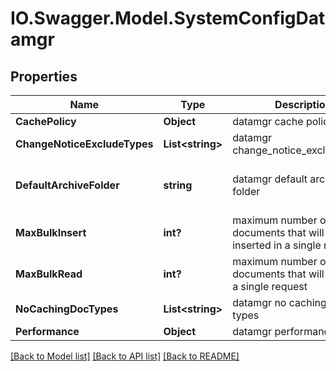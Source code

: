 # IO.Swagger.Model.SystemConfigDatamgr
## Properties

Name | Type | Description | Notes
------------ | ------------- | ------------- | -------------
**CachePolicy** | **Object** | datamgr cache policy | [optional] 
**ChangeNoticeExcludeTypes** | **List&lt;string&gt;** | datamgr change_notice_exclude_types | [optional] 
**DefaultArchiveFolder** | **string** | datamgr default archive folder | [optional] [default to "/tmp"]
**MaxBulkInsert** | **int?** | maximum number of documents that will be inserted in a single request | [optional] 
**MaxBulkRead** | **int?** | maximum number of documents that will be read in a single request | [optional] 
**NoCachingDocTypes** | **List&lt;string&gt;** | datamgr no caching doc types | [optional] 
**Performance** | **Object** | datamgr performance | [optional] 

[[Back to Model list]](../README.md#documentation-for-models) [[Back to API list]](../README.md#documentation-for-api-endpoints) [[Back to README]](../README.md)

